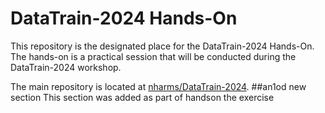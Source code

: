 # DataTrain-2024 Hands-On

This repository is the designated place for the DataTrain-2024 Hands-On. The hands-on is a practical session that will be conducted during the DataTrain-2024 workshop.

The main repository is located at [nharms/DataTrain-2024](https://github.com/nharms-awi/DataTrain-2024).
##an1od new section
This section was added as part of handson the exercise
